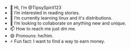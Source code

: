 - 👋 Hi, I’m @TipsySpirit123
- 👀 I’m interested in reading stories.
- 🌱 I’m currently learning linux and it's distributions.
- 💞️ I’m looking to collaborate on anything new and unique.
- 📫 How to reach me just dm me.
- 😄 Pronouns: he/him.
- ⚡ Fun fact: I want to find a way to earn money.

<!---
TipsySpirit123/TipsySpirit123 is a ✨ special ✨ repository because its `README.md` (this file) appears on your GitHub profile.
You can click the Preview link to take a look at your changes.
--->
